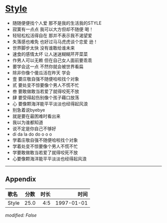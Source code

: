 # [Style](https://music.163.com/song?id=67877)

* 随随便便找个人爱 那不是我的生活我的STYLE
* 寂寞有一点点 我可以大方但却不随便 喝！
* 轻轻松松活得自在 那并不表示我不渴望爱
* 失落感也难免 也好过马马虎虎谈个恋爱 逊！
* 世界脚步太快 没有谁敢给谁未来
* 速食的感情太坏 让人迷迷糊糊芹芹菜菜
* 作男人可以无赖 但在自己女人面前要乖乖
* 要学会这一点 不然你就会被世界看扁
* 除非你像个傻瓜活在昨天 学会
* 壹 要庄敬自强不随便哈啦找个对象
* 贰 要处变不惊要像个男人不慌不忙
* 叁 要敢做敢当若爱了就得咬死不放
* 肆 要受得起伤别像个孩子藉口放荡
* 心 要像颗海洋能平平淡淡也经得起风浪
* 别急着说byebye
* 就是要在最困难时看出来
* 我以为谁都知道
* 说不定是你自己不够好
* di da la do do o o o
* 学着庄敬自强不随便哈啦找个对象
* 学着处变不惊要像个男人不慌不忙
* 学要敢做敢当若爱了就得咬死不放
* 心要像颗海洋能平平淡淡也经得起风浪


---

## Appendix

|歌名|分数|时长|时间|
|:---|:---:|---:|---:|
|Style|25.0|4:5|1997-01-01

*modified: False*